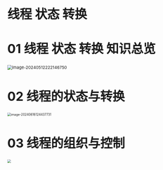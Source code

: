 # 线程 状态 转换



# 01 线程 状态 转换 知识总览

<img src="https://cvp.oss-cn-shanghai.aliyuncs.com/picgo/202405122221833.png" alt="image-20240512222146750" style="zoom: 67%;" />

# 02 线程的状态与转换

<img src="https://cvp.oss-cn-shanghai.aliyuncs.com/picgo/202406161244937.png" alt="image-20240616124437731" style="zoom:50%;" />



# 03 线程的组织与控制

<img src="https://cvp.oss-cn-shanghai.aliyuncs.com/picgo/202405130748841.png" style="zoom:50%;" />